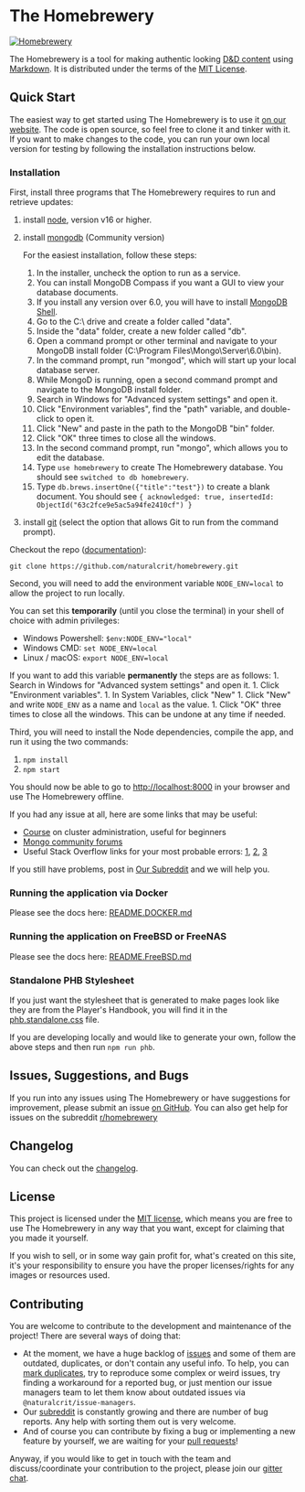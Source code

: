 # The Homebrewery

[![Homebrewery](https://circleci.com/gh/naturalcrit/homebrewery/tree/master.svg?style=svg)](https://app.circleci.com/pipelines/github/naturalcrit/homebrewery?branch=master)

The Homebrewery is a tool for making authentic looking [D&D content][dnd-content-url]
using [Markdown][markdown-url]. It is distributed under the terms of the [MIT License](./license).

[dnd-content-url]: https://dnd.wizards.com/products/tabletop-games/rpg-products/rpg_playershandbook
[markdown-url]: https://github.com/adam-p/markdown-here/wiki/Markdown-Cheatsheet

## Quick Start
The easiest way to get started using The Homebrewery is to use it
[on our website][homebrewery-url]. The code is open source, so feel free to
clone it and tinker with it. If you want to make changes to the code, you can run
your own local version for testing by following the installation instructions
below.

[homebrewery-url]: https://homebrewery.naturalcrit.com

### Installation
First, install three programs that The Homebrewery requires to run and retrieve
updates:

1. install [node](https://nodejs.org/en/), version v16 or higher.
1. install [mongodb](https://www.mongodb.com/try/download/community) (Community version)

    For the easiest installation, follow these steps:
    1. In the installer, uncheck the option to run as a service.
    1. You can install MongoDB Compass if you want a GUI to view your database documents.
    1. If you install any version over 6.0, you will have to install [MongoDB Shell](https://www.mongodb.com/try/download/shell).
    1. Go to the C:\ drive and create a folder called "data".
    1. Inside the "data" folder, create a new folder called "db".
    1. Open a command prompt or other terminal and navigate to your MongoDB install folder (C:\Program Files\Mongo\Server\6.0\bin).
    1. In the command prompt, run "mongod", which will start up your local database server.
    1. While MongoD is running, open a second command prompt and navigate to the MongoDB install folder.
    1. Search in Windows for "Advanced system settings" and open it.
    1. Click "Environment variables", find the "path" variable, and double-click to open it.
    1. Click "New" and paste in the path to the MongoDB "bin" folder.
    1. Click "OK" three times to close all the windows.
    1. In the second command prompt, run "mongo", which allows you to edit the database.
    1. Type `use homebrewery` to create The Homebrewery database. You should see `switched to db homebrewery`.
    1. Type `db.brews.insertOne({"title":"test"})` to create a blank document. You should see `{
acknowledged: true,
insertedId: ObjectId("63c2fce9e5ac5a94fe2410cf")
}`
   
1. install [git](https://git-scm.com/downloads) (select the option that allows Git to run from the command prompt).

Checkout the repo ([documentation][github-clone-repo-docs-url]):
```
git clone https://github.com/naturalcrit/homebrewery.git
```

[github-clone-repo-docs-url]: https://docs.github.com/en/free-pro-team@latest/github/creating-cloning-and-archiving-repositories/cloning-a-repository

Second, you will need to add the environment variable `NODE_ENV=local` to allow
the project to run locally.

You can set this **temporarily** (until you close the terminal) in your shell of choice with admin privileges:
* Windows Powershell: `$env:NODE_ENV="local"`
* Windows CMD: `set NODE_ENV=local`
* Linux / macOS: `export NODE_ENV=local`

If you want to add this variable **permanently** the steps are as follows:
    1. Search in Windows for "Advanced system settings" and open it.
    1. Click "Environment variables".
    1. In System Variables, click "New"
    1. Click "New" and write `NODE_ENV` as a name and `local` as the value.
    1. Click "OK" three times to close all the windows.
  This can be undone at any time if needed.

Third, you will need to install the Node dependencies, compile the app, and run
it using the two commands:

1. `npm install`
1. `npm start`

You should now be able to go to [http://localhost:8000](http://localhost:8000)
in your browser and use The Homebrewery offline.

If you had any issue at all, here are some links that may be useful:
- [Course](https://learn.mongodb.com/courses/m103-basic-cluster-administration) on cluster administration, useful for beginners
- [Mongo community forums](https://www.mongodb.com/community/forums/)
- Useful Stack Overflow links for your most probable errors: [1](https://stackoverflow.com/questions/44962540/mongod-and-mongo-commands-not-working-on-windows-10), [2](https://stackoverflow.com/questions/15053893/mongo-command-not-recognized-when-trying-to-connect-to-a-mongodb-server/41507803#41507803), [3](https://stackoverflow.com/questions/51224959/mongo-is-not-recognized-as-an-internal-or-external-command-operable-program-o)

If you still have problems, post in [Our Subreddit](https://www.reddit.com/r/homebrewery/) and we will help you.

### Running the application via Docker

Please see the docs here: [README.DOCKER.md](./README.DOCKER.md)

### Running the application on FreeBSD or FreeNAS

Please see the docs here: [README.FreeBSD.md](./README.FREEBSD.md)

### Standalone PHB Stylesheet
If you just want the stylesheet that is generated to make pages look like they
are from the Player's Handbook, you will find it in the
[phb.standalone.css](./phb.standalone.css) file.

If you are developing locally and would like to generate your own, follow the
above steps and then run `npm run phb`.

## Issues, Suggestions, and Bugs
If you run into any issues using The Homebrewery or have suggestions for
improvement, please submit an issue [on GitHub][repo-issues-url].
You can also get help for issues on the subreddit [r/homebrewery][subreddit-url]

[repo-issues-url]: https://github.com/naturalcrit/homebrewery/issues
[subreddit-url]: https://www.reddit.com/r/homebrewery

## Changelog

You can check out the [changelog](./changelog.md).

## License

This project is licensed under the [MIT license](./license), which means you
are free to use The Homebrewery in any way that you want, except for claiming
that you made it yourself.

If you wish to sell, or in some way gain profit for, what's created on this site,
it's your responsibility to ensure you have the proper licenses/rights for any
images or resources used.

## Contributing

You are welcome to contribute to the development and maintenance of the
project! There are several ways of doing that:
- At the moment, we have a huge backlog of [issues][repo-issues-url] and some
  of them are outdated, duplicates, or don't contain any useful info. To help, you can [mark duplicates][github-mark-duplicate-url], try to
  reproduce some complex or weird issues, try finding a workaround for a
  reported bug, or just mention our issue managers team to let them know about
  outdated issues via `@naturalcrit/issue-managers`.
- Our [subreddit][subreddit-url] is constantly growing and there are number of
  bug reports. Any help with sorting them out is very welcome.
- And of course you can contribute by fixing a bug or implementing a new
  feature by yourself, we are waiting for your
  [pull requests][github-pr-docs-url]!

Anyway, if you would like to get in touch with the team and discuss/coordinate
your contribution to the project, please join our [gitter chat][gitter-url].

[github-mark-duplicate-url]: https://docs.github.com/en/free-pro-team@latest/github/managing-your-work-on-github/about-duplicate-issues-and-pull-requests
[github-pr-docs-url]: https://docs.github.com/en/free-pro-team@latest/github/collaborating-with-issues-and-pull-requests/creating-a-pull-request
[gitter-url]: https://gitter.im/naturalcrit/Lobby

